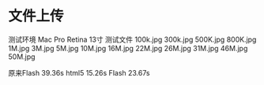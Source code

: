文件上传
=================


测试环境   Mac Pro Retina 13寸
测试文件   100k.jpg 300k.jpg 500K.jpg 800K.jpg  1M.jpg 3M.jpg 5M.jpg 10M.jpg 16M.jpg
22M.jpg 26M.jpg 31M.jpg 46M.jpg 50M.jpg

原来Flash   39.36s
html5     15.26s
Flash     23.67s
